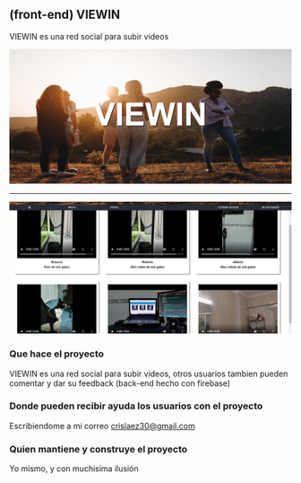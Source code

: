 ## (front-end) VIEWIN

VIEWIN es una red social para subir videos

<img src="https://github.com/crislaez/VieWin/blob/master/src/img/foto_proyecto.PNG" />
<hr>
<img src="https://github.com/crislaez/VieWin/blob/master/src/img/foto_proyecto_2.PNG" />

### Que hace el proyecto

VIEWIN es una red social para subir videos, otros usuarios tambien pueden comentar y dar su feedback (back-end hecho con firebase)
 
### Donde pueden recibir ayuda los usuarios con el proyecto
 
Escribiendome a mi correo crislaez30@gmail.com

### Quien mantiene y construye el proyecto

Yo mismo, y con muchisima ilusión
